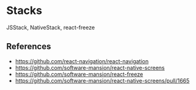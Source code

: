 # Stacks

JSStack, NativeStack, react-freeze

## References

- https://github.com/react-navigation/react-navigation
- https://github.com/software-mansion/react-native-screens 
- https://github.com/software-mansion/react-freeze 
- https://github.com/software-mansion/react-native-screens/pull/1665
